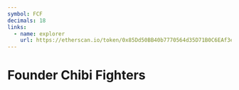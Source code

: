 ```yaml
---
symbol: FCF
decimals: 18
links:
  - name: explorer
    url: https://etherscan.io/token/0x85Dd50BB40b7770564d35D71B0C6EAf3ec1d9603
---
```


# Founder Chibi Fighters
